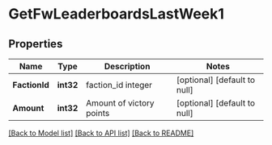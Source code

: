# GetFwLeaderboardsLastWeek1

## Properties
Name | Type | Description | Notes
------------ | ------------- | ------------- | -------------
**FactionId** | **int32** | faction_id integer | [optional] [default to null]
**Amount** | **int32** | Amount of victory points | [optional] [default to null]

[[Back to Model list]](../README.md#documentation-for-models) [[Back to API list]](../README.md#documentation-for-api-endpoints) [[Back to README]](../README.md)


